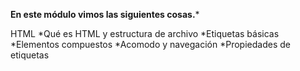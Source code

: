**En este módulo vimos las siguientes cosas.***

HTML
*Qué es HTML y estructura de archivo
*Etiquetas básicas
*Elementos compuestos
*Acomodo y navegación
*Propiedades de etiquetas
